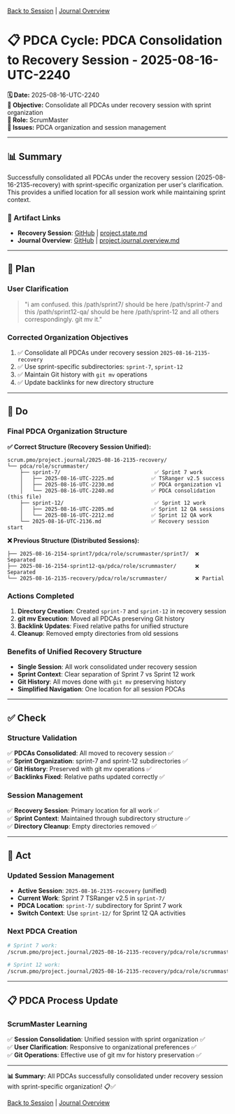 [Back to Session](../../../project.state.md) | [Journal Overview](../../../../../project.journal.overview.md)

# 📋 **PDCA Cycle: PDCA Consolidation to Recovery Session - 2025-08-16-UTC-2240**

**🗓️ Date:** 2025-08-16-UTC-2240  
**🎯 Objective:** Consolidate all PDCAs under recovery session with sprint organization  
**👤 Role:** ScrumMaster  
**🚨 Issues:** PDCA organization and session management

---

## **📊 Summary**

Successfully consolidated all PDCAs under the recovery session (2025-08-16-2135-recovery) with sprint-specific organization per user's clarification. This provides a unified location for all session work while maintaining sprint context.

### **🔗 Artifact Links**

- **Recovery Session**: [GitHub](https://github.com/Cerulean-Circle-GmbH/Web4Articles/blob/release/dev/scrum.pmo/project.journal/2025-08-16-2135-recovery/project.state.md) | [project.state.md](../../../project.state.md)
- **Journal Overview**: [GitHub](https://github.com/Cerulean-Circle-GmbH/Web4Articles/blob/release/dev/scrum.pmo/project.journal/project.journal.overview.md) | [project.journal.overview.md](../../../../../project.journal.overview.md)

---

## **📝 Plan**

### **User Clarification**
> "i am confused. this /path/sprint7/ should be here /path/sprint-7 and this /path/sprint12-qa/ should be here /path/sprint-12 and all others correspondingly. git mv it."

### **Corrected Organization Objectives**
1. ✅ Consolidate all PDCAs under recovery session `2025-08-16-2135-recovery`
2. ✅ Use sprint-specific subdirectories: `sprint-7`, `sprint-12`
3. ✅ Maintain Git history with `git mv` operations
4. ✅ Update backlinks for new directory structure

---

## **🔧 Do**

### **Final PDCA Organization Structure**

**✅ Correct Structure (Recovery Session Unified):**
```
scrum.pmo/project.journal/2025-08-16-2135-recovery/
└── pdca/role/scrummaster/
    ├── sprint-7/                              ✅ Sprint 7 work
    │   ├── 2025-08-16-UTC-2225.md            ✅ TSRanger v2.5 success
    │   ├── 2025-08-16-UTC-2230.md            ✅ PDCA organization v1
    │   └── 2025-08-16-UTC-2240.md            ✅ PDCA consolidation (this file)
    ├── sprint-12/                             ✅ Sprint 12 work  
    │   ├── 2025-08-16-UTC-2205.md            ✅ Sprint 12 QA sessions
    │   └── 2025-08-16-UTC-2212.md            ✅ Sprint 12 QA work
    └── 2025-08-16-UTC-2136.md                ✅ Recovery session start
```

**❌ Previous Structure (Distributed Sessions):**
```
├── 2025-08-16-2154-sprint7/pdca/role/scrummaster/sprint7/  ❌ Separated
├── 2025-08-16-2154-sprint12-qa/pdca/role/scrummaster/      ❌ Separated  
└── 2025-08-16-2135-recovery/pdca/role/scrummaster/         ❌ Partial
```

### **Actions Completed**
1. **Directory Creation**: Created `sprint-7` and `sprint-12` in recovery session
2. **git mv Execution**: Moved all PDCAs preserving Git history
3. **Backlink Updates**: Fixed relative paths for unified structure
4. **Cleanup**: Removed empty directories from old sessions

### **Benefits of Unified Recovery Structure**
- **Single Session**: All work consolidated under recovery session
- **Sprint Context**: Clear separation of Sprint 7 vs Sprint 12 work
- **Git History**: All moves done with `git mv` preserving history
- **Simplified Navigation**: One location for all session PDCAs

---

## **✅ Check**

### **Structure Validation**
✅ **PDCAs Consolidated**: All moved to recovery session ✅  
✅ **Sprint Organization**: sprint-7 and sprint-12 subdirectories ✅  
✅ **Git History**: Preserved with git mv operations ✅  
✅ **Backlinks Fixed**: Relative paths updated correctly ✅  

### **Session Management**
✅ **Recovery Session**: Primary location for all work ✅  
✅ **Sprint Context**: Maintained through subdirectory structure ✅  
✅ **Directory Cleanup**: Empty directories removed ✅  

---

## **🚀 Act**

### **Updated Session Management**
- **Active Session**: `2025-08-16-2135-recovery` (unified)
- **Current Work**: Sprint 7 TSRanger v2.5 in `sprint-7/`
- **PDCA Location**: `sprint-7/` subdirectory for Sprint 7 work
- **Switch Context**: Use `sprint-12/` for Sprint 12 QA activities

### **Next PDCA Creation**
```bash
# Sprint 7 work:
/scrum.pmo/project.journal/2025-08-16-2135-recovery/pdca/role/scrummaster/sprint-7/

# Sprint 12 work:  
/scrum.pmo/project.journal/2025-08-16-2135-recovery/pdca/role/scrummaster/sprint-12/
```

---

## **📋 PDCA Process Update**

### **ScrumMaster Learning**
✅ **Session Consolidation**: Unified session with sprint organization ✅  
✅ **User Clarification**: Responsive to organizational preferences ✅  
✅ **Git Operations**: Effective use of git mv for history preservation ✅  

---

**📊 Summary:** All PDCAs successfully consolidated under recovery session with sprint-specific organization! 📋✅

[Back to Session](../../../project.state.md) | [Journal Overview](../../../../../project.journal.overview.md)
